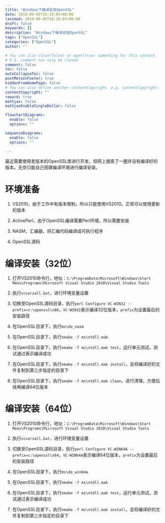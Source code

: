 ```yaml
---
title: "Windows下编译安装OpenSSL"
date: 2019-09-05T16:19:05+08:00
lastmod: 2019-09-05T16:19:05+08:00
draft: false
keywords: []
description: "Windows下编译安装OpenSSL"
tags: ["OpenSSL"]
categories: ["OpenSSL"]
author: ""

# You can also close(false) or open(true) something for this content.
# P.S. comment can only be closed
comment: false
toc: false
autoCollapseToc: false
postMetaInFooter: true
hiddenFromHomePage: false
# You can also define another contentCopyright. e.g. contentCopyright: "This is another copyright."
contentCopyright: ""
reward: true
mathjax: false
mathjaxEnableSingleDollar: false

flowchartDiagrams:
  enable: false
  options: ""

sequenceDiagrams: 
  enable: false
  options: ""

---
```


最近需要使用老版本的OpenSSL库进行开发，但网上搜索了一圈并没有编译好的版本。无奈只能自己搭建编译环境进行编译安装。

<!--more-->

# 环境准备

1. VS2010，由于工作中有版本限制，所以只能使用VS2010。正常可以使用更新的版本

2. ActivePerl，由于OpenSSL编译需要Perl环境，所以需要安装

3. NASM，汇编器，将汇编代码编译成可执行程序

4. OpenSSL源码

# 编译安装（32位）

1. 打开VS2010命令行，地址：`C:\ProgramData\Microsoft\Windows\Start Menu\Programs\Microsoft Visual Studio 2010\Visual Studio Tools`

2. 执行`vcvarsall.bat`，进行环境变量设置

3. 切换至OpenSSL源码目录，执行`perl Configure VC-WIN32 --prefix=c:\openssl\x86`，`VC-WIN32`表示编译32位版本，`prefix`为设置最后的安装路径

4. 在OpenSSL目录下，执行`ms\do_nasm`

5. 在OpenSSL目录下，执行`nmake -f ms\ntdll.mak`

6. 在OpenSSL目录下，执行`nmake -f ms\ntdll.mak test`，运行单元测试，测试通过表示编译成功

7. 在OpenSSL目录下，执行`nmake -f ms\ntdll.mak install`，会将编译好的文件复制到第三步指定的目录下

8. 在OpenSSL目录下，执行`nmake -f ms\ntdll.mak clean`，进行清理，方便后续再编译64位版本

# 编译安装（64位）

1. 打开VS2010命令行，地址：`C:\ProgramData\Microsoft\Windows\Start Menu\Programs\Microsoft Visual Studio 2010\Visual Studio Tools`

2. 执行`vcvarsall.bat`，进行环境变量设置

3. 切换至OpenSSL源码目录，执行`perl Configure VC-WIN64A --prefix=c:\openssl\x64`，`VC-WIN64A`表示编译64位版本，`prefix`为设置最后的安装路径

4. 在OpenSSL目录下，执行`ms\do_win64a`

5. 在OpenSSL目录下，执行`nmake -f ms\ntdll.mak`

6. 在OpenSSL目录下，执行`nmake -f ms\ntdll.mak test`，运行单元测试，测试通过表示编译成功

7. 在OpenSSL目录下，执行`nmake -f ms\ntdll.mak install`，会将编译好的文件复制到第三步指定的目录下
